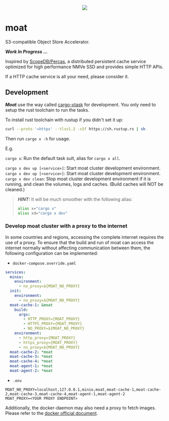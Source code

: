 <p align="center">
    <img src="https://raw.githubusercontent.com/mrcroxx/moat/main/etc/logo/slogan.svg" />
</p>

# moat

S3-compatible Object Store Accelerator.

***Work In Progress ...***

Inspired by [ScopeDB/Percas](https://github.com/scopedb/percas), a distributed persistent cache service optimized for high performance NMVe SSD and provides simple HTTP APIs.

If a HTTP cache service is all your need, please consider it.

## Development

***Moat*** use the way called [cargo-xtask](https://github.com/matklad/cargo-xtask) for development. You only need to setup the rust toolchain to run the tasks.

To install rust toolchain with rustup if you didn't set it up:

```sh
curl --proto '=https' --tlsv1.2 -sSf https://sh.rustup.rs | sh
```

Then run `cargo x -h` for usage.

E.g.

`cargo x`: Run the default task sult, alias for `cargo x all`.

`cargo x dev up [<service>]`: Start moat cluster development environment.
`cargo x dev up [<service>]`: Start moat cluster development environment.
`cargo x dev clean`: Stop moat cluster development environment if it is running, and clean the volumes, logs and caches. (Build caches will NOT be cleaned.)

> ***HINT:*** It will be much smoother with the following alias:
>
> ```sh
> alias x="cargo x"
> alias xd="cargo x dev"
> ```

### Develop moat cluster with a proxy to the internet

In some countries and regions, accessing the complete internet requires the use of a proxy. To ensure that the build and run of moat can access the internet normally without affecting communication between them, the following configuration can be implemented:

- `docker-compose.override.yaml`

```yaml
services:
  minio:
    environment:
      - no_proxy=${MOAT_NO_PROXY}
  init:
    environment:
      - no_proxy=${MOAT_NO_PROXY}
  moat-cache-1: &moat
    build:
      args:
        - HTTP_PROXY={MOAT_PROXY}
        - HTTPS_PROXY={MOAT_PROXY}
        - NO_PROXY=${MOAT_NO_PROXY}
    environment:
      - http_proxy={MOAT_PROXY}
      - https_proxy={MOAT_PROXY}
      - no_proxy=${MOAT_NO_PROXY}
  moat-cache-2: *moat
  moat-cache-3: *moat
  moat-cache-4: *moat
  moat-agent-1: *moat
  moat-agent-2: *moat

```

- `.env`

```properties
MOAT_NO_PROXY=localhost,127.0.0.1,minio,moat,moat-cache-1,moat-cache-2,moat-cache-3,moat-cache-4,moat-agent-1,moat-agent-2
MOAT_PROXY=<YOUR PROXY ENDPOINT>
```

Additionally, the docker-daemon may also need a proxy to fetch images. Please refer to the [docker official document](https://docs.docker.com/engine/cli/proxy/).